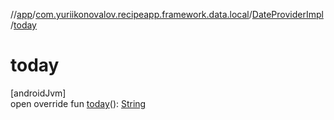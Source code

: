 //[app](../../../index.md)/[com.yuriikonovalov.recipeapp.framework.data.local](../index.md)/[DateProviderImpl](index.md)/[today](today.md)

# today

[androidJvm]\
open override fun [today](today.md)(): [String](https://kotlinlang.org/api/latest/jvm/stdlib/kotlin/-string/index.html)
